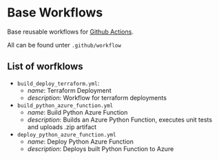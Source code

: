 # Base Workflows

Base reusable workflows for [Github Actions](https://docs.github.com/en/actions/using-workflows/reusing-workflows).

All can be found unter `.github/workflow`

## List of worfklows

- `build_deploy_terraform.yml`: 
  - *name*: Terraform Deployment
  - *description*: Workflow for terraform deployments
- `build_python_azure_function.yml`
  - *name*: Build Python Azure Function
  - *description*: Builds an Azure Python Function, executes unit tests and uploads .zip artifact
- `deploy_python_azure_function.yml`
  - *name*: Deploy Python Azure Function
  - *description*: Deploys built Python Function to Azure
